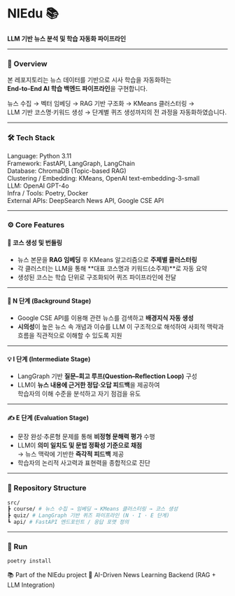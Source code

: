 # NIEdu 📚
**LLM 기반 뉴스 분석 및 학습 자동화 파이프라인**

---

### 📌 Overview  
본 레포지토리는 뉴스 데이터를 기반으로 시사 학습을 자동화하는  
**End-to-End AI 학습 백엔드 파이프라인**을 구현합니다.  

뉴스 수집 → 벡터 임베딩 → RAG 기반 구조화 → KMeans 클러스터링 →  
LLM 기반 코스명·키워드 생성 → 단계별 퀴즈 생성까지의 전 과정을 자동화하였습니다.  

---

### 🛠 Tech Stack  
Language: Python 3.11  
Framework: FastAPI, LangGraph, LangChain  
Database: ChromaDB (Topic-based RAG)  
Clustering / Embedding: KMeans, OpenAI text-embedding-3-small  
LLM: OpenAI GPT-4o  
Infra / Tools: Poetry, Docker  
External APIs: DeepSearch News API, Google CSE API  

---

### ⚙️ Core Features  

#### 🧩 코스 생성 및 번들링
- 뉴스 본문을 **RAG 임베딩** 후 KMeans 알고리즘으로 **주제별 클러스터링**  
- 각 클러스터는 LLM을 통해 **대표 코스명과 키워드(소주제)**로 자동 요약  
- 생성된 코스는 학습 단위로 구조화되어 퀴즈 파이프라인에 전달  

---

#### 🧠 N 단계 (Background Stage)
- Google CSE API를 이용해 관련 뉴스를 검색하고 **배경지식 자동 생성**  
- **시의성**이 높은 뉴스 속 개념과 이슈를 LLM 이 구조적으로 해석하여 사회적 맥락과 흐름을 직관적으로 이해할 수 있도록 지원

---

#### 💡 I 단계 (Intermediate Stage)
- LangGraph 기반 **질문–회고 루프(Question–Reflection Loop)** 구성  
- LLM이 **뉴스 내용에 근거한 정답·오답 피드백**을 제공하여  
  학습자의 이해 수준을 분석하고 자기 점검을 유도  

---

#### ✍️ E 단계 (Evaluation Stage)
- 문장 완성·추론형 문제를 통해 **비정형 문해력 평가** 수행  
- LLM이 **의미 일치도 및 문법 정확성 기준으로 채점**  
  → 뉴스 맥락에 기반한 **즉각적 피드백** 제공  
- 학습자의 논리적 사고력과 표현력을 종합적으로 진단  

---

### 📂 Repository Structure 
```bash
src/
┣ course/ # 뉴스 수집 → 임베딩 → KMeans 클러스터링 → 코스 생성
┣ quiz/ # LangGraph 기반 퀴즈 파이프라인 (N · I · E 단계)
┗ api/ # FastAPI 엔드포인트 / 응답 포맷 정의
```

---

### 🚀 Run  
```bash
poetry install
```

📚 Part of the NIEdu project
🔗 AI-Driven News Learning Backend (RAG + LLM Integration)